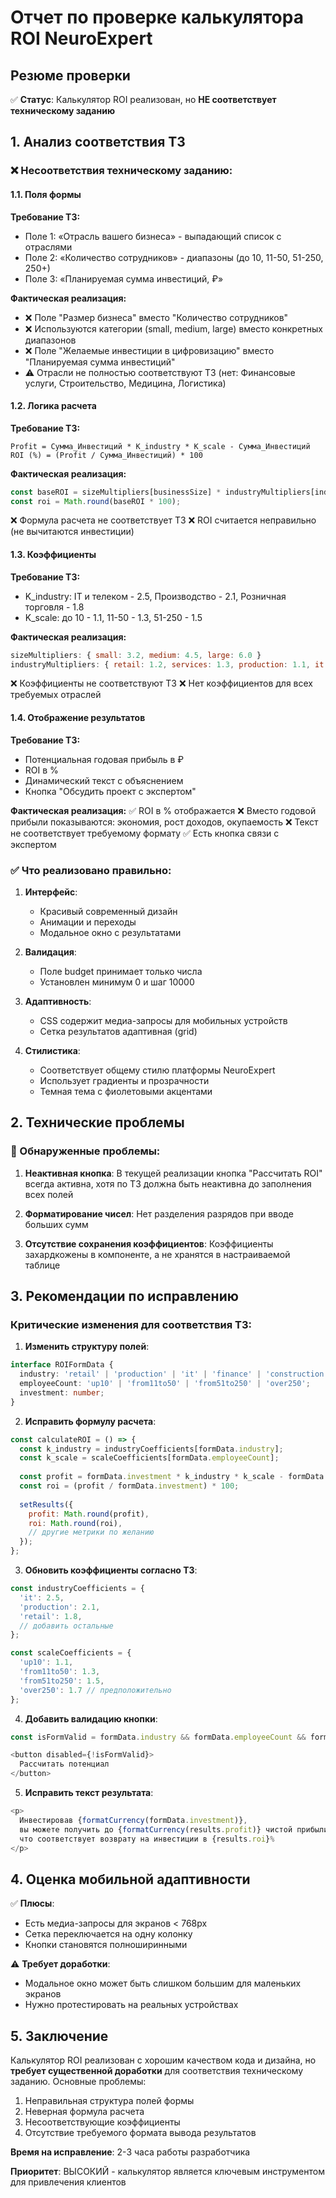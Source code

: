 # Отчет по проверке калькулятора ROI NeuroExpert

## Резюме проверки

✅ **Статус**: Калькулятор ROI реализован, но **НЕ соответствует техническому заданию**

## 1. Анализ соответствия ТЗ

### ❌ Несоответствия техническому заданию:

#### 1.1. Поля формы
**Требование ТЗ:**
- Поле 1: «Отрасль вашего бизнеса» - выпадающий список с отраслями
- Поле 2: «Количество сотрудников» - диапазоны (до 10, 11-50, 51-250, 250+)
- Поле 3: «Планируемая сумма инвестиций, ₽»

**Фактическая реализация:**
- ❌ Поле "Размер бизнеса" вместо "Количество сотрудников"
- ❌ Используются категории (small, medium, large) вместо конкретных диапазонов
- ❌ Поле "Желаемые инвестиции в цифровизацию" вместо "Планируемая сумма инвестиций"
- ⚠️ Отрасли не полностью соответствуют ТЗ (нет: Финансовые услуги, Строительство, Медицина, Логистика)

#### 1.2. Логика расчета
**Требование ТЗ:**
```
Profit = Сумма_Инвестиций * K_industry * K_scale - Сумма_Инвестиций
ROI (%) = (Profit / Сумма_Инвестиций) * 100
```

**Фактическая реализация:**
```javascript
const baseROI = sizeMultipliers[businessSize] * industryMultipliers[industry];
const roi = Math.round(baseROI * 100);
```

❌ Формула расчета не соответствует ТЗ
❌ ROI считается неправильно (не вычитаются инвестиции)

#### 1.3. Коэффициенты
**Требование ТЗ:**
- K_industry: IT и телеком - 2.5, Производство - 2.1, Розничная торговля - 1.8
- K_scale: до 10 - 1.1, 11-50 - 1.3, 51-250 - 1.5

**Фактическая реализация:**
```javascript
sizeMultipliers: { small: 3.2, medium: 4.5, large: 6.0 }
industryMultipliers: { retail: 1.2, services: 1.3, production: 1.1, it: 1.5 }
```

❌ Коэффициенты не соответствуют ТЗ
❌ Нет коэффициентов для всех требуемых отраслей

#### 1.4. Отображение результатов
**Требование ТЗ:**
- Потенциальная годовая прибыль в ₽
- ROI в %
- Динамический текст с объяснением
- Кнопка "Обсудить проект с экспертом"

**Фактическая реализация:**
✅ ROI в % отображается
❌ Вместо годовой прибыли показываются: экономия, рост доходов, окупаемость
❌ Текст не соответствует требуемому формату
✅ Есть кнопка связи с экспертом

### ✅ Что реализовано правильно:

1. **Интерфейс**:
   - Красивый современный дизайн
   - Анимации и переходы
   - Модальное окно с результатами

2. **Валидация**:
   - Поле budget принимает только числа
   - Установлен минимум 0 и шаг 10000

3. **Адаптивность**:
   - CSS содержит медиа-запросы для мобильных устройств
   - Сетка результатов адаптивная (grid)

4. **Стилистика**:
   - Соответствует общему стилю платформы NeuroExpert
   - Использует градиенты и прозрачности
   - Темная тема с фиолетовыми акцентами

## 2. Технические проблемы

### 🐛 Обнаруженные проблемы:

1. **Неактивная кнопка**: В текущей реализации кнопка "Рассчитать ROI" всегда активна, хотя по ТЗ должна быть неактивна до заполнения всех полей

2. **Форматирование чисел**: Нет разделения разрядов при вводе больших сумм

3. **Отсутствие сохранения коэффициентов**: Коэффициенты захардкожены в компоненте, а не хранятся в настраиваемой таблице

## 3. Рекомендации по исправлению

### Критические изменения для соответствия ТЗ:

1. **Изменить структуру полей**:
```typescript
interface ROIFormData {
  industry: 'retail' | 'production' | 'it' | 'finance' | 'construction' | 'medicine' | 'logistics' | 'other';
  employeeCount: 'up10' | 'from11to50' | 'from51to250' | 'over250';
  investment: number;
}
```

2. **Исправить формулу расчета**:
```javascript
const calculateROI = () => {
  const k_industry = industryCoefficients[formData.industry];
  const k_scale = scaleCoefficients[formData.employeeCount];
  
  const profit = formData.investment * k_industry * k_scale - formData.investment;
  const roi = (profit / formData.investment) * 100;
  
  setResults({
    profit: Math.round(profit),
    roi: Math.round(roi),
    // другие метрики по желанию
  });
};
```

3. **Обновить коэффициенты согласно ТЗ**:
```javascript
const industryCoefficients = {
  'it': 2.5,
  'production': 2.1,
  'retail': 1.8,
  // добавить остальные
};

const scaleCoefficients = {
  'up10': 1.1,
  'from11to50': 1.3,
  'from51to250': 1.5,
  'over250': 1.7 // предположительно
};
```

4. **Добавить валидацию кнопки**:
```javascript
const isFormValid = formData.industry && formData.employeeCount && formData.investment > 0;

<button disabled={!isFormValid}>
  Рассчитать потенциал
</button>
```

5. **Исправить текст результата**:
```javascript
<p>
  Инвестировав {formatCurrency(formData.investment)}, 
  вы можете получить до {formatCurrency(results.profit)} чистой прибыли в первый год, 
  что соответствует возврату на инвестиции в {results.roi}%
</p>
```

## 4. Оценка мобильной адаптивности

✅ **Плюсы**:
- Есть медиа-запросы для экранов < 768px
- Сетка переключается на одну колонку
- Кнопки становятся полноширинными

⚠️ **Требует доработки**:
- Модальное окно может быть слишком большим для маленьких экранов
- Нужно протестировать на реальных устройствах

## 5. Заключение

Калькулятор ROI реализован с хорошим качеством кода и дизайна, но **требует существенной доработки** для соответствия техническому заданию. Основные проблемы:

1. Неправильная структура полей формы
2. Неверная формула расчета
3. Несоответствующие коэффициенты
4. Отсутствие требуемого формата вывода результатов

**Время на исправление**: 2-3 часа работы разработчика

**Приоритет**: ВЫСОКИЙ - калькулятор является ключевым инструментом для привлечения клиентов
